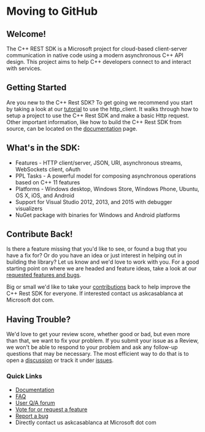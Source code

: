 # Moving to GitHub

## Welcome!

The C++ REST SDK is a Microsoft project for cloud-based client-server communication in native code using a modern asynchronous C++ API design. This project aims to help C++ developers connect to and interact with services.  

## Getting Started

Are you new to the C++ Rest SDK? To get going we recommend you start by taking a look at our [tutorial](https://casablanca.codeplex.com/wikipage?title=Http%20Client%20Tutorial) to use the http_client. It walks through how to setup a project to use the C++ Rest SDK and make a basic Http request. Other important information, like how to build the C++ Rest SDK from source, can be located on the [documentation](https://casablanca.codeplex.com/documentation) page.  

## What's in the SDK:

*   Features - HTTP client/server, JSON, URI, asynchronous streams, WebSockets client, oAuth
*   PPL Tasks - A powerful model for composing asynchronous operations based on C++ 11 features
*   Platforms - Windows desktop, Windows Store, Windows Phone, Ubuntu, OS X, iOS, and Android
*   Support for Visual Studio 2012, 2013, and 2015 with debugger visualizers
*   NuGet package with binaries for Windows and Android platforms

## Contribute Back!

Is there a feature missing that you'd like to see, or found a bug that you have a fix for? Or do you have an idea or just interest in helping out in building the library? Let us know and we'd love to work with you. For a good starting point on where we are headed and feature ideas, take a look at our [requested features and bugs](https://casablanca.codeplex.com/workitem/list/advanced).  

Big or small we'd like to take your [contributions](https://casablanca.codeplex.com/wikipage?title=Make%20a%20contribution&referringTitle=Documentation) back to help improve the C++ Rest SDK for everyone. If interested contact us askcasablanca at Microsoft dot com.  

## Having Trouble?

We'd love to get your review score, whether good or bad, but even more than that, we want to fix your problem. If you submit your issue as a Review, we won't be able to respond to your problem and ask any follow-up questions that may be necessary. The most efficient way to do that is to open a [discussion](https://casablanca.codeplex.com/discussions) or track it under [issues](https://casablanca.codeplex.com/workitem/list/basic?field=Votes&direction=Descending&issuesToDisplay=Open&keywords=&emailSubscribedItemsOnly=false&size=50).  

### Quick Links

*   [Documentation](https://casablanca.codeplex.com/documentation)
*   [FAQ](https://casablanca.codeplex.com/wikipage?title=FAQ)
*   [User Q/A forum](https://casablanca.codeplex.com/discussions)
*   [Vote for or request a feature](https://casablanca.codeplex.com/workitem/list/basic?field=Votes&direction=Descending&issuesToDisplay=Open&keywords=&emailSubscribedItemsOnly=false&size=50)
*   [Report a bug](https://casablanca.codeplex.com/WorkItem/Create)
*   Directly contact us askcasablanca at Microsoft dot com
